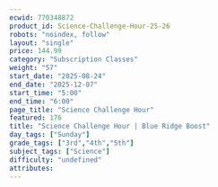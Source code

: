 ```yaml
---
ecwid: 770348872
product_id: Science-Challenge-Hour-25-26
robots: "noindex, follow"
layout: "single"
price: 144.99
category: "Subscription Classes"
weight: "57"
start_date: "2025-08-24"
end_date: "2025-12-07"
start_time: "5:00"
end_time: "6:00"
page_title: "Science Challenge Hour"
featured: 176
title: "Science Challenge Hour | Blue Ridge Boost"
day_tags: ["Sunday"]
grade_tags: ["3rd","4th","5th"]
subject_tags: ["Science"]
difficulty: "undefined"
attributes:
---
```


